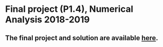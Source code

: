# Final project (P1.4), Numerical Analysis 2018-2019 



## The final project and solution are available [here](./final_project_2018-2019.ipynb).



## 